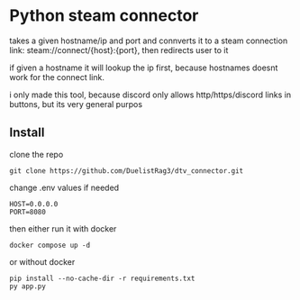 # Python steam connector

takes a given hostname/ip and port and connverts it to a steam connection link: steam://connect/{host}:{port}, then redirects user to it

if given a hostname it will lookup the ip first, because hostnames doesnt work for the connect link.

i only made this tool, because discord only allows http/https/discord links in buttons, but its very general purpos

## Install

clone the repo
```
git clone https://github.com/DuelistRag3/dtv_connector.git
```

change .env values if needed
```
HOST=0.0.0.0
PORT=8080
```

then either run it with docker
```
docker compose up -d
```

or without docker
```
pip install --no-cache-dir -r requirements.txt
py app.py
```
